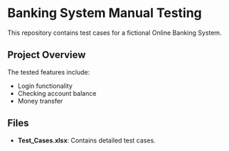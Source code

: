 # Banking System Manual Testing

This repository contains test cases for a fictional Online Banking System. 

## Project Overview
The tested features include:
- Login functionality
- Checking account balance
- Money transfer

## Files
- **Test_Cases.xlsx**: Contains detailed test cases.
